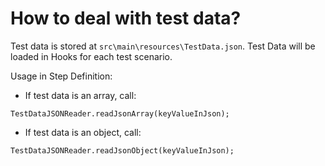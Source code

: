 # How to deal with test data?

Test data is stored at `src\main\resources\TestData.json`. Test Data will be loaded in Hooks for each test scenario.

Usage in Step Definition:
- If test data is an array, call:
```
TestDataJSONReader.readJsonArray(keyValueInJson);
```
- If test data is an object, call:
```
TestDataJSONReader.readJsonObject(keyValueInJson);
```
